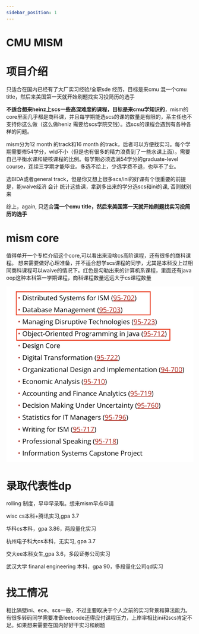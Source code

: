 ```yaml
---
sidebar_position: 1
---
```

# CMU MISM
# 项目介绍
只适合在国内已经有了大厂实习经验/全职sde 经历，目标是来cmu 混一个cmu title，然后来美国第一天就开始刷题找实习投简历的选手

**不适合想来heinz上scs一些高深难度的课程，目标是来cmu学知识的**，mism的core里面几乎都是商科课，并且每学期能选scs的课的数量是有限的，系主任也不支持你这么做（这么做heniz 需要给scs学院交钱）。选scs的课程会遇到有各种各样的问题。

mism分为12 month 的track和16 month 的track，后者可以方便找实习。每个学期需要修54学分，wld不小（但是也有很多的精力浪费到了一些水课上面）。需要自己平衡水课和硬核课程的比例。每学期必须选满54学分的graduate-level course，连续三学期才能毕业。多选不给上，少选学费不退，也毕不了业。

选BIDA或者general track，但是你又想上很多scs/ini的好课有个很重要的前提是，能waive经济  会计  统计这些课，拿到多出来的学分选scs和ini的课, 否则就别来

综上，again, 只适合**混一个cmu title，然后来美国第一天就开始刷题找实习投简历的选手**

# mism core
值得单开一个专栏介绍这个core,可以看出来没啥cs高阶课程，还有很多的商科课程。
想来需要做好心理准备，并不适合想学scs课程的同学，尤其是本科没上过相同商科课程可以waive的情况下。红色是勾勒出来的计算机系课程，里面还有java oop这种本科第一学期课程，商科课程数量远远大于cs课程数量

![](/img/mismcore.png)

# 录取代表性dp
rolling 制度，早申早录取。想来mism早点申请

wisc cs本科+腾讯实习,gpa 3.7

华科cs本科，gpa 3.86，两段量化实习

杭州电子科大cs本科，无实习, gpa 3.7

交大ee本科女生,gpa 3.6，多段证券公司实习

武汉大学 finanal engineering 本科，gpa 90，多段量化公司qd实习

# 找工情况
相比隔壁ini、ece、scs一般，不过主要取决于个人之前的实习背景和算法能力。
有很多转码同学需要准备leetcode还得应付课程压力，上岸率相比ini和scs肯定不足。如果想来需要在国内好好干实习和刷题